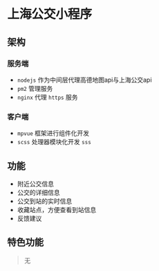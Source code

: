 # 上海公交小程序

## 架构

### 服务端

+ `nodejs` 作为中间层代理高德地图api与上海公交api
+ `pm2` 管理服务
+ `nginx` 代理 `https` 服务

### 客户端

+ `mpvue` 框架进行组件化开发
+ `scss` 处理器模块化开发 `sss`

## 功能

+ 附近公交信息
+ 公交的详细信息
+ 公交到站的实时信息
+ 收藏站点，方便查看到站信息
+ 反馈建议

## 特色功能

> 无
